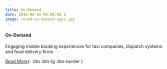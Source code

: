 ```yaml
---
title: On-Demand
date: 2016-08-01 00:00:00 Z
image: round-on-demand-apps.jpg
---
```


#### On-Demand

Engaging mobile booking experiences for taxi companies, dispatch systems and food delivery firms

[Read More](/on-demand-apps/){: .btn .btn-lg .btn-border }